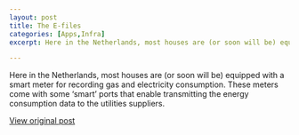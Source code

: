 ```yaml
---
layout: post
title: The E-files
categories: [Apps,Infra]
excerpt: Here in the Netherlands, most houses are (or soon will be) equipped with a smart meter for recording gas and electricity consumption. These meters come with some ‘smart’ ports that enable transmitting the energy consumption data to the utilities suppliers. 

---
```


Here in the Netherlands, most houses are (or soon will be) equipped with a smart meter for recording gas and electricity consumption. These meters come with some ‘smart’ ports that enable transmitting the energy consumption data to the utilities suppliers. 

[View original post](https://baaijte.net/blog/the-e-files-1/)
